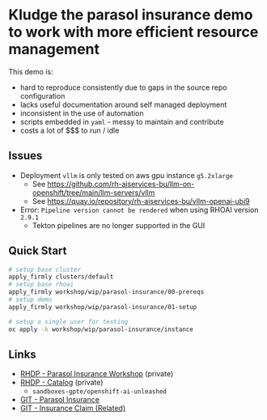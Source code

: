 # Kludge the parasol insurance demo to work with more efficient resource management

This demo is:

- hard to reproduce consistently due to gaps in the source repo configuration
- lacks useful documentation around self managed deployment
- inconsistent in the use of automation
- scripts embedded in `yaml` - messy to maintain and contribute
- costs a lot of $$$ to run / idle

## Issues

- Deployment `vllm` is only tested on aws gpu instance `g5.2xlarge`
  - See https://github.com/rh-aiservices-bu/llm-on-openshift/tree/main/llm-servers/vllm
  - See https://quay.io/repository/rh-aiservices-bu/vllm-openai-ubi9
- Error: `Pipeline version cannot be rendered` when using RHOAI version `2.9.1`
  - Tekton pipelines are no longer supported in the GUI

## Quick Start

```sh
# setup base cluster
apply_firmly clusters/default
# setup base rhoai
apply_firmly workshop/wip/parasol-insurance/00-prereqs
# setup demo
apply_firmly workshop/wip/parasol-insurance/01-setup

# setup a single user for testing
oc apply -k workshop/wip/parasol-insurance/instance
```

## Links

- [RHDP - Parasol Insurance Workshop](https://demo.redhat.com/catalog?item=babylon-catalog-prod/sandboxes-gpte.openshift-ai-unleashed.prod&utm_source=webapp&utm_medium=share-link) (private)
- [RHDP - Catalog](https://github.com/rhpds/agnosticv) (private)
  - `sandboxes-gpte/openshift-ai-unleashed`
- [GIT - Parasol Insurance](https://github.com/rh-aiservices-bu/parasol-insurance)
- [GIT - Insurance Claim (Related)](https://github.com/rh-aiservices-bu/insurance-claim-processing)
